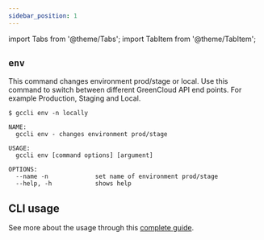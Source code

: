 ```yaml
---
sidebar_position: 1
---
```


import Tabs from '@theme/Tabs';
import TabItem from '@theme/TabItem';


## `env`

This command changes environment prod/stage or local. Use this command to switch between different GreenCloud API end points. For example Production, Staging and Local.

```
$ gccli env -n locally
```

```
NAME:
  gccli env - changes environment prod/stage

USAGE:
  gccli env [command options] [argument]

OPTIONS:
  --name -n             set name of environment prod/stage
  --help, -h            shows help
```

## CLI usage

See more about the usage through this [complete guide](../category/the-mighty-cli).